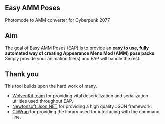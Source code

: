 ## Easy AMM Poses
Photomode to AMM converter for Cyberpunk 2077.

## Aim
The goal of Easy AMM Poses (EAP) is to provide an <b>easy to use, fully automated way of creating Appearance Menu Mod (AMM) pose packs</b>. Simply provide your animation file(s) and EAP will handle the rest. 

## Thank you

This tool builds upon the hard work of many.

- [WolvenKit team](https://github.com/WolvenKit) for providing vital deserialization and serialization utilities used throughout EAP.
- [Newtonsoft Json.NET](https://www.newtonsoft.com/json) for providing a high quality JSON framework.
- [CliWrap](https://github.com/Tyrrrz/CliWrap) for providing the library used for interfacing with the command line.
